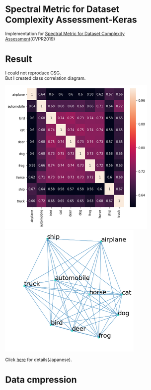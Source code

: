 # Spectral Metric for Dataset Complexity Assessment-Keras

Implementation for [Spectral Metric for Dataset Complexity Assessment](http://openaccess.thecvf.com/content_CVPR_2019/papers/Branchaud-Charron_Spectral_Metric_for_Dataset_Complexity_Assessment_CVPR_2019_paper.pdf
)(CVPR2019)

# Result

I could not reproduce CSG.  
But I created class correlation diagram.

![fig1](https://github.com/shinmura0/Spectral_Metric_for_Dataset_Complexity_Assessment-Keras/blob/master/fig1.png "fig1")
![fig2](https://github.com/shinmura0/Spectral_Metric_for_Dataset_Complexity_Assessment-Keras/blob/master/fig2.png "fig2")

Click [here](https://qiita.com/shinmura0/items/74917f13c747b79f8f3f) for details(Japanese).

# Data cmpression

